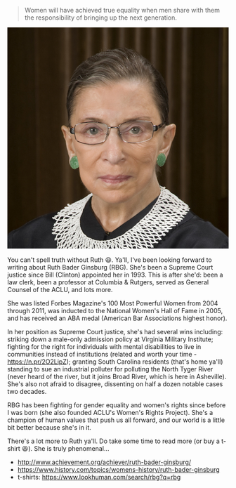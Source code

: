 > Women will have achieved true equality when men share with them the responsibility of bringing up the next generation.

![Ruth Bader Ginsburg](./ginsburg.jpg)

You can't spell truth without Ruth 😆. Ya'll, I've been looking forward to writing about Ruth Bader Ginsburg (RBG). She's been a Supreme Court justice since Bill (Clinton) appointed her in 1993. This is after she'd: been a law clerk, been a professor at Columbia & Rutgers, served as General Counsel of the ACLU, and lots more.

She was listed Forbes Magazine's 100 Most Powerful Women from 2004 through 2011,  was inducted to the National Women's Hall of Fame in 2005, and has received an ABA medal (American Bar Associations highest honor).

In her position as Supreme Court justice, she's had several wins including: striking down a male-only admission policy at Virginia Military Institute; fighting for the right for individuals with mental disabilities to live in communities instead of institutions (related and worth your time - https://n.pr/2O2LipZ); granting South Carolina residents (that's home ya'll) standing to sue an industrial polluter for polluting the North Tyger River (never heard of the river, but it joins Broad River, which is here in Asheville). She's also not afraid to disagree, dissenting on half a dozen notable cases two decades.

RBG has been fighting for gender equality and women's rights since before I was born (she also founded ACLU's Women's Rights Project). She's a champion of human values that push us all forward, and our world is a little bit better because she's in it.

There's a lot more to Ruth ya'll. Do take some time to read more (or buy a t-shirt 😆). She is truly phenomenal...
- http://www.achievement.org/achiever/ruth-bader-ginsburg/
- https://www.history.com/topics/womens-history/ruth-bader-ginsburg
- t-shirts: https://www.lookhuman.com/search/rbg?q=rbg
